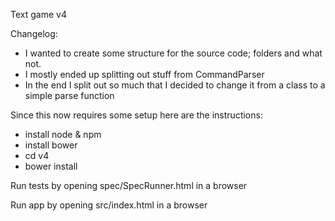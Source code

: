 
Text game v4

Changelog:
  - I wanted to create some structure for the source code; folders and what not.
  - I mostly ended up splitting out stuff from CommandParser
  - In the end I split out so much that I decided to change it from a class
    to a simple parse function


Since this now requires some setup here are the instructions:
- install node & npm
- install bower
- cd v4
- bower install

Run tests by opening spec/SpecRunner.html in a browser

Run app by opening src/index.html in a browser
